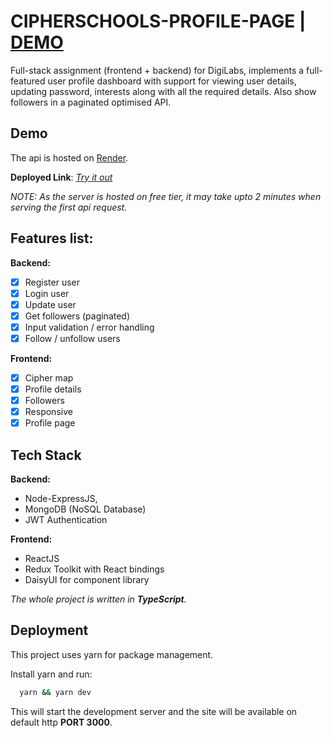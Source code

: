# CIPHERSCHOOLS-PROFILE-PAGE | [DEMO](https://cipherschools-profile.onrender.com/)

Full-stack assignment (frontend + backend) for DigiLabs, implements a full-featured user profile dashboard with support for viewing user details, updating password, interests along with all the required details. Also show followers in a paginated optimised API.

## Demo

The api is hosted on [Render](https://render.com/).

**Deployed Link**: [_Try it out_](https://cipherschools-profile.onrender.com/)



_NOTE: As the server is hosted on free tier, it may take upto 2 minutes when
serving the first api request._

## Features list:

**Backend:**

- [x] Register user
- [x] Login user
- [x] Update user
- [x] Get followers (paginated)
- [x] Input validation / error handling
- [x] Follow / unfollow users

**Frontend:**

- [x] Cipher map
- [x] Profile details
- [x] Followers
- [x] Responsive
- [x] Profile page

## Tech Stack

**Backend:**

- Node-ExpressJS,
- MongoDB (NoSQL Database)
- JWT Authentication

**Frontend:**

- ReactJS
- Redux Toolkit with React bindings
- DaisyUI for component library

_The whole project is written in **TypeScript**._

## Deployment

This project uses yarn for package management.

Install yarn and run:

```bash
  yarn && yarn dev
```

This will start the development server and the site will be available on default http **PORT 3000**.
